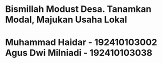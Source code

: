 Bismillah Modust Desa.
Tanamkan Modal, Majukan Usaha Lokal
===================================
Muhammad Haidar - 192410103002
Agus Dwi Milniadi - 192410103038
===================================